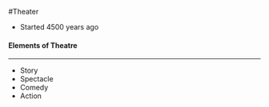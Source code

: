 #Theater
- Started 4500 years ago

#### Elements of Theatre
-----------------------
- Story
- Spectacle
- Comedy
- Action
